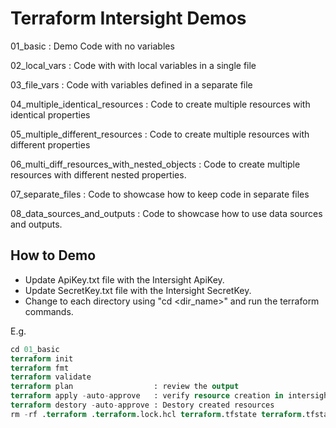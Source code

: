 # Terraform Intersight Demos

01_basic                                    : Demo Code with no variables

02_local_vars                               : Code with with local variables in a single file

03_file_vars                                : Code with variables defined in a separate file

04_multiple_identical_resources             : Code to create multiple resources with identical properties

05_multiple_different_resources             : Code to create multiple resources with different properties

06_multi_diff_resources_with_nested_objects : Code to create multiple resources with different nested properties.

07_separate_files                           : Code to showcase how to keep code in separate files

08_data_sources_and_outputs                 : Code to showcase how to use data sources and outputs.


## How to Demo
- Update ApiKey.txt file with the Intersight ApiKey.
- Update SecretKey.txt file with the Intersight SecretKey.
- Change to each directory using "cd <dir_name>" and run the terraform commands. 

E.g.
```terraform
cd 01_basic
terraform init
terraform fmt
terraform validate
terraform plan                  : review the output
terraform apply -auto-approve   : verify resource creation in intersight with all the properties defined in variables file.
terraform destory -auto-approve : Destory created resources 
rm -rf .terraform .terraform.lock.hcl terraform.tfstate terraform.tfstate.backup  : Remove provider, state files once done.
```
